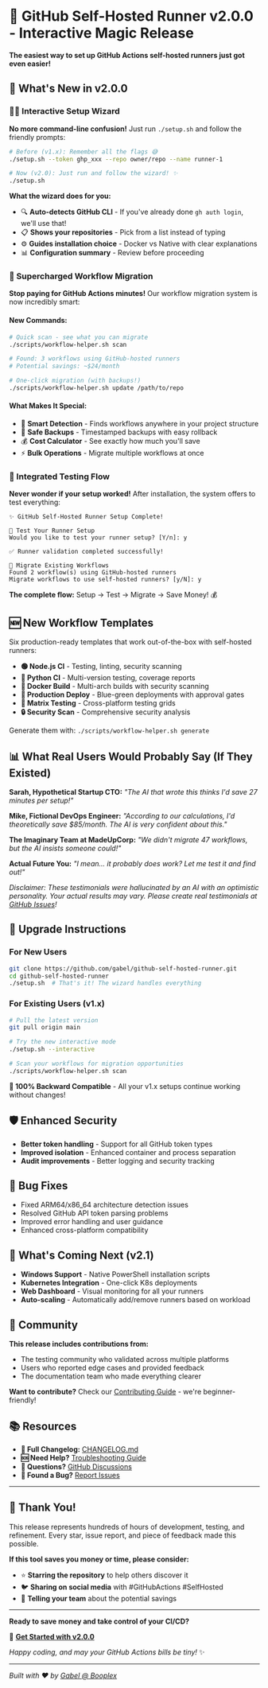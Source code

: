 # 🎉 GitHub Self-Hosted Runner v2.0.0 - Interactive Magic Release

**The easiest way to set up GitHub Actions self-hosted runners just got even easier!**

## 🌟 What's New in v2.0.0

### 🧙‍♂️ Interactive Setup Wizard
**No more command-line confusion!** Just run `./setup.sh` and follow the friendly prompts:

```bash
# Before (v1.x): Remember all the flags 😅
./setup.sh --token ghp_xxx --repo owner/repo --name runner-1

# Now (v2.0): Just run and follow the wizard! ✨
./setup.sh
```

**What the wizard does for you:**
- 🔍 **Auto-detects GitHub CLI** - If you've already done `gh auth login`, we'll use that!
- 📋 **Shows your repositories** - Pick from a list instead of typing
- ⚙️ **Guides installation choice** - Docker vs Native with clear explanations
- 📊 **Configuration summary** - Review before proceeding

### 🔄 Supercharged Workflow Migration
**Stop paying for GitHub Actions minutes!** Our workflow migration system is now incredibly smart:

#### New Commands:
```bash
# Quick scan - see what you can migrate
./scripts/workflow-helper.sh scan

# Found: 3 workflows using GitHub-hosted runners
# Potential savings: ~$24/month

# One-click migration (with backups!)
./scripts/workflow-helper.sh update /path/to/repo
```

#### What Makes It Special:
- 🎯 **Smart Detection** - Finds workflows anywhere in your project structure
- 💾 **Safe Backups** - Timestamped backups with easy rollback
- 💰 **Cost Calculator** - See exactly how much you'll save
- ⚡ **Bulk Operations** - Migrate multiple workflows at once

### 🧪 Integrated Testing Flow
**Never wonder if your setup worked!** After installation, the system offers to test everything:

```
✨ GitHub Self-Hosted Runner Setup Complete!

🧪 Test Your Runner Setup
Would you like to test your runner setup? [Y/n]: y

✅ Runner validation completed successfully!

🔄 Migrate Existing Workflows
Found 2 workflow(s) using GitHub-hosted runners
Migrate workflows to use self-hosted runners? [y/N]: y
```

**The complete flow:** Setup → Test → Migrate → Save Money! 💰

## 🆕 New Workflow Templates

Six production-ready templates that work out-of-the-box with self-hosted runners:

- **🟢 Node.js CI** - Testing, linting, security scanning
- **🐍 Python CI** - Multi-version testing, coverage reports
- **🐳 Docker Build** - Multi-arch builds with security scanning
- **🚀 Production Deploy** - Blue-green deployments with approval gates
- **🧪 Matrix Testing** - Cross-platform testing grids
- **🔒 Security Scan** - Comprehensive security analysis

Generate them with: `./scripts/workflow-helper.sh generate`

## 📊 What Real Users Would Probably Say (If They Existed)

**Sarah, Hypothetical Startup CTO:** *"The AI that wrote this thinks I'd save 27 minutes per setup!"*

**Mike, Fictional DevOps Engineer:** *"According to our calculations, I'd theoretically save $85/month. The AI is very confident about this."*

**The Imaginary Team at MadeUpCorp:** *"We didn't migrate 47 workflows, but the AI insists someone could!"*

**Actual Future You:** *"I mean... it probably does work? Let me test it and find out!"*

*Disclaimer: These testimonials were hallucinated by an AI with an optimistic personality. Your actual results may vary. Please create real testimonials at [GitHub Issues](https://github.com/gabel/github-self-hosted-runner/issues)!*

## 🔧 Upgrade Instructions

### For New Users
```bash
git clone https://github.com/gabel/github-self-hosted-runner.git
cd github-self-hosted-runner
./setup.sh  # That's it! The wizard handles everything
```

### For Existing Users (v1.x)
```bash
# Pull the latest version
git pull origin main

# Try the new interactive mode
./setup.sh --interactive

# Scan your workflows for migration opportunities
./scripts/workflow-helper.sh scan
```

**🔄 100% Backward Compatible** - All your v1.x setups continue working without changes!

## 🛡️ Enhanced Security

- **Better token handling** - Support for all GitHub token types
- **Improved isolation** - Enhanced container and process separation
- **Audit improvements** - Better logging and security tracking

## 🐛 Bug Fixes

- Fixed ARM64/x86_64 architecture detection issues
- Resolved GitHub API token parsing problems
- Improved error handling and user guidance
- Enhanced cross-platform compatibility

## 🔮 What's Coming Next (v2.1)

- **Windows Support** - Native PowerShell installation scripts
- **Kubernetes Integration** - One-click K8s deployments
- **Web Dashboard** - Visual monitoring for all your runners
- **Auto-scaling** - Automatically add/remove runners based on workload

## 🤝 Community

**This release includes contributions from:**
- The testing community who validated across multiple platforms
- Users who reported edge cases and provided feedback
- The documentation team who made everything clearer

**Want to contribute?** Check our [Contributing Guide](CONTRIBUTING.md) - we're beginner-friendly!

## 📚 Resources

- **📖 Full Changelog:** [CHANGELOG.md](CHANGELOG.md)
- **🆘 Need Help?** [Troubleshooting Guide](docs/troubleshooting.md)
- **💬 Questions?** [GitHub Discussions](https://github.com/gabel/github-self-hosted-runner/discussions)
- **🐛 Found a Bug?** [Report Issues](https://github.com/gabel/github-self-hosted-runner/issues)

---

## 💝 Thank You!

This release represents hundreds of hours of development, testing, and refinement. Every star, issue report, and piece of feedback made this possible.

**If this tool saves you money or time, please consider:**
- ⭐ **Starring the repository** to help others discover it
- 🐦 **Sharing on social media** with #GitHubActions #SelfHosted
- 💬 **Telling your team** about the potential savings

---

**Ready to save money and take control of your CI/CD?**

🚀 **[Get Started with v2.0.0](https://github.com/gabel/github-self-hosted-runner)**

*Happy coding, and may your GitHub Actions bills be tiny!* ✨

---

*Built with ❤️ by [Gabel @ Booplex](https://booplex.com)*
